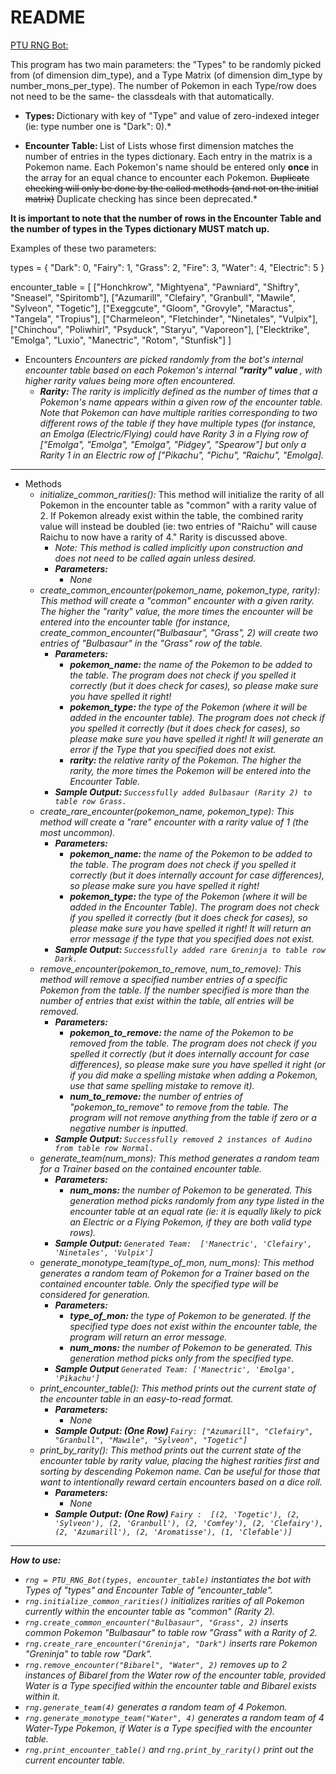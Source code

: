 # README

<u>PTU RNG Bot:</u>

This program has two main parameters: the "Types" to be randomly picked from (of dimension dim_type), and a Type Matrix (of dimension dim_type by number_mons_per_type). The number of Pokemon in each Type/row does not need to be the same- the classdeals with that automatically.

* <b> Types: </b> Dictionary with key of "Type" and value of zero-indexed integer (ie: type number one is "Dark": 0).*

* <b> Encounter Table: </b> List of Lists whose first dimension matches the number of entries in the types dictionary. Each entry in the matrix is a Pokemon name. Each Pokemon's name should be entered only <b> once </b> in the array for an equal chance to encounter each Pokemon. ~~Duplicate checking will only be done by the called methods (and not on the initial matrix)~~ Duplicate checking has since been deprecated.*

**It is important to note that the number of rows in the Encounter Table and the number of types in the Types dictionary MUST match up.**

Examples of these two parameters:

types = {
    "Dark": 0, 
    "Fairy": 1, 
    "Grass": 2, 
    "Fire": 3, 
    "Water": 4, 
    "Electric": 5
}

encounter_table = [
["Honchkrow", "Mightyena", "Pawniard", "Shiftry", "Sneasel", "Spiritomb"], 
["Azumarill", "Clefairy", "Granbull", "Mawile", "Sylveon", "Togetic"], 
["Exeggcute", "Gloom", "Grovyle", "Maractus", "Tangela", "Tropius"],
["Charmeleon", "Fletchinder", "Ninetales", "Vulpix"], 
["Chinchou", "Poliwhirl", "Psyduck", "Staryu", "Vaporeon"],
["Elecktrike", "Emolga", "Luxio", "Manectric", "Rotom", "Stunfisk"] ]

- Encounters
    <i> Encounters are picked randomly from the bot's internal encounter table based on each Pokemon's internal <b> "rarity" value </b>, with higher rarity values being more often encountered. 
    - <b> Rarity: </b> The rarity is implicitly defined as the number of times that a Pokemon's name appears within a given row of the encounter table. *Note that Pokemon can have multiple rarities corresponding to two different rows of the table if they have multiple types* (for instance, an Emolga (Electric/Flying) could have Rarity 3 in a Flying row of ["Emolga", "Emolga", "Emolga", "Pidgey", "Spearow"] but only a Rarity 1 in an Electric row of ["Pikachu", "Pichu", "Raichu", "Emolga].</i>

**********************************************************************************************

- Methods
    - <i> initialize_common_rarities(): </i> This method will initialize the rarity of all Pokemon in the encounter table as "common" with a rarity value of 2. If Pokemon already exist within the table, the combined rarity value will instead be doubled (ie: two entries of "Raichu" will cause Raichu to now have a rarity of 4." Rarity is discussed above.
        - <i> Note: This method is called implicitly upon construction and does not need to be called again unless desired. <i/>
        - <b> <i> Parameters: </i> </b>
            - None
    - <i> create_common_encounter(pokemon_name, pokemon_type, rarity): </i> This method will create a "common" encounter with a given rarity. The higher the "rarity" value, the more times the encounter will be entered into the encounter table (for instance, create_common_encounter("Bulbasaur", "Grass", 2) will create two entries of "Bulbasaur" in the "Grass" row of the table.
        - <b> <i> Parameters: </i> </b>
            - <b> pokemon_name: </b> the name of the Pokemon to be added to the table. The program does not check if you spelled it correctly (but it does check for cases), so please make sure you have spelled it right!
            - <b> pokemon_type: </b> the type of the Pokemon (where it will be added in the encounter table). The program does not check if you spelled it correctly (but it does check for cases), so please make sure you have spelled it right! It will generate an error if the Type that you specified does not exist.
            - <b> rarity: </b> the relative rarity of the Pokemon. The higher the rarity, the more times the Pokemon will be entered into the Encounter Table.
        - <b> <i> Sample Output: </i> </b> `Successfully added Bulbasaur (Rarity 2) to table row Grass.`
    - <i> create_rare_encounter(pokemon_name, pokemon_type): </i> This method will create a "rare" encounter with a rarity value of 1 (the most uncommon). 
        - <b> <i> Parameters: </i> </b>
            - <b> pokemon_name: </b> the name of the Pokemon to be added to the table. The program does not check if you spelled it correctly (but it does internally account for case differences), so please make sure you have spelled it right!
            - <b> pokemon_type: </b> the type of the Pokemon (where it will be added in the Encounter Table). The program does not check if you spelled it correctly (but it does check for cases), so please make sure you have spelled it right! It will return an error message if the type that you specified does not exist.
        - <b> <i> Sample Output: </i> </b> `Successfully added rare Greninja to table row Dark.`
    - <i> remove_encounter(pokemon_to_remove, num_to_remove): </i> This method will remove a specified number entries of a specific Pokemon from the table. If the number specified is more than the number of entries that exist within the table, all entries will be removed.
        - <b> <i> Parameters: </i> </b>
            - <b> pokemon_to_remove: </b> the name of the Pokemon to be removed from the table. The program does not check if you spelled it correctly (but it does internally account for case differences), so please make sure you have spelled it right (or if you <i> did </i> make a spelling mistake when adding a Pokemon, use that same spelling mistake to remove it).
            - <b> num_to_remove: </b> the number of entries of "pokemon_to_remove" to remove from the table. The program will not remove anything from the table if zero or a negative number is inputted.
        - <b> <i> Sample Output: </i> </b> `Successfully removed 2 instances of Audino from table row Normal.`
    - <i> generate_team(num_mons): </i> This method generates a random team for a Trainer based on the contained encounter table.
        - <b> <i> Parameters: </i> </b>
            - <b> num_mons: </b> the number of Pokemon to be generated. This generation method picks randomly from any type listed in the encounter table at an equal rate (ie: it is equally likely to pick an Electric or a Flying Pokemon, if they are both valid type rows).
        - <b> <i> Sample Output: </i> </b> `Generated Team:  ['Manectric', 'Clefairy', 'Ninetales', 'Vulpix']`
    - <i> generate_monotype_team(type_of_mon, num_mons): </i> This method generates a random team of Pokemon for a Trainer based on the contained encounter table. Only the specified type will be considered for generation.
        - <b> <i> Parameters: </i> </b>
            - <b> type_of_mon: </b> the type of Pokemon to be generated. If the specified type does not exist within the encounter table, the program will return an error message.
            - <b> num_mons: </b> the number of Pokemon to be generated. This generation method picks only from the specified type.
        - <b> <i> Sample Output </i> </b> `Generated Team: ['Manectric', 'Emolga', 'Pikachu']`
    - <i> print_encounter_table(): </i> This method prints out the current state of the encounter table in an easy-to-read format.
        - <b> <i> Parameters: </i> </b>
            - None
        - <b> <i> Sample Output: (One Row) </i> </b>  `Fairy: ["Azumarill", "Clefairy", "Granbull", "Mawile", "Sylveon", "Togetic"]`
    - <i> print_by_rarity(): </i> This method prints out the current state of the encounter table by rarity value, placing the highest rarities first and sorting by descending Pokemon name. Can be useful for those that want to intentionally reward certain encounters based on a dice roll.
        - <b> <i> Parameters: </i> </b>
            - None
        - <b> <i> Sample Output: (One Row) </i> </b> `Fairy :  [(2, 'Togetic'), (2, 'Sylveon'), (2, 'Granbull'), (2, 'Comfey'), (2, 'Clefairy'), (2, 'Azumarill'), (2, 'Aromatisse'), (1, 'Clefable')]`
                
***********************

<b> How to use: </b>
- `rng = PTU_RNG_Bot(types, encounter_table)` instantiates the bot with Types of "types" and Encounter Table of "encounter_table".
- `rng.initialize_common_rarities()` initializes rarities of all Pokemon currently within the encounter table as "common" (Rarity 2).
- `rng.create_common_encounter("Bulbasaur", "Grass", 2)` inserts common Pokemon "Bulbasaur" to table row "Grass" with a Rarity of 2.
- `rng.create_rare_encounter("Greninja", "Dark")` inserts rare Pokemon "Greninja" to table row "Dark".
- `rng.remove_encounter("Bibarel", "Water", 2)` removes up to 2 instances of Bibarel from the Water row of the encounter table, provided Water is a Type specified within the encounter table and Bibarel exists within it.
- `rng.generate_team(4)` generates a random team of 4 Pokemon.
- `rng.generate_monotype_team("Water", 4)` generates a random team of 4 Water-Type Pokemon, if Water is a Type specified with the encounter table.
- `rng.print_encounter_table()` and `rng.print_by_rarity()` print out the current encounter table.
